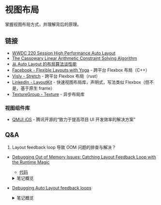 # 视图布局

掌握视图布局方式，并理解背后的原理。

## 链接

- [WWDC 220 Session High Performance Auto Layout](https://developer.apple.com/videos/play/wwdc2018/220)
- [The Cassowary Linear Arithmetic Constraint Solving Algorithm](https://constraints.cs.washington.edu/solvers/cassowary-tochi.pdf)
- [从 Auto Layout 的布局算法谈性能](https://draveness.me/layout-performance/)
- [Facebook - Flexible Layouts with Yoga](https://yogalayout.com/) - 跨平台 Flexbox 布局（C++）
- [Visly - Stretch](https://vislyhq.github.io/stretch/) - 跨平台 Flexbox 布局（rust）
- [LinkedIn - LayoutKit](https://github.com/linkedin/LayoutKit) - 快速视图布局库，声明式，写法类似 Flexbox（但不是，基于原生 frame）
- [TextureGroup - Texture](https://github.com/TextureGroup/Texture) - 异步布局库

### 视图组件库

- [QMUI iOS](https://github.com/QMUI/QMUI_iOS/) - 腾讯开源的“致力于提高项目 UI 开发效率的解决方案”

## Q&A

1. Layout feedback loop 导致 OOM 问题的排查与解决？ 
  - [Debugging Out of Memory Issues: Catching Layout Feedback Loop with the Runtime Magic](https://www.appcoda.com/layout-feedback-loop/)
    - [代码](https://github.com/rsrbk/LayoutLoopHunter)
    <details>
      <summary>笔记概览</summary>
      OOM 常见原因：

      - retain cycles;
      - race conditions;
      - abandoned threads;
      - deadlocks;
      - layout feedback loop.

      一般解决办法：
      
      - Allocations and Leaks instruments for resolving retain cycles and other types of leaks
      - Memory Debugger which has been introduced in Xcode 8 and replaces some functionality from Allocations and Leaks instruments
      - Thread Sanitizers help you find race conditions, abandoned threads or deadlocks

    </details>
  - [Debugging Auto Layout feedback loops](https://www.hackingwithswift.com/articles/59/debugging-auto-layout-feedback-loops)
    <details>
      <summary>笔记概览</summary>

      1. Go to the Product menu, hold down Option, and choose “Run…”
      2. Select the Arguments tab, and click + to add a new entry
      3. For iOS apps enter `-UIViewLayoutFeedbackLoopDebuggingThreshold 100`
      4. For macOS apps enter `-NSViewLayoutFeedbackLoopDebuggingThreshold 100`

    </details>

